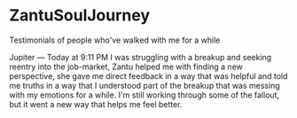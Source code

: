 # ZantuSoulJourney
Testimonials of people who've walked with me for a while

Jupiter — Today at 9:11 PM
I was struggling with a breakup and seeking reentry into the job-market, Zantu helped me with finding a new perspective, she gave me direct feedback in a way that was helpful and told me truths in a way that I understood part of the breakup that was messing with my emotions for a while. I'm still working through some of the fallout, but it went a new way that helps me feel better.
